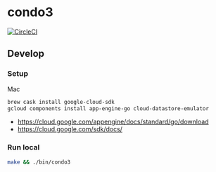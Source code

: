 # condo3
[![CircleCI](https://circleci.com/gh/sue445/condo3/tree/master.svg?style=svg&circle-token=a9a9488053fc489f6cff7edfec8fe1d67d9da069)](https://circleci.com/gh/sue445/condo3/tree/master)

## Develop
### Setup

Mac

```bash
brew cask install google-cloud-sdk
gcloud components install app-engine-go cloud-datastore-emulator
```

* https://cloud.google.com/appengine/docs/standard/go/download
* https://cloud.google.com/sdk/docs/

### Run local
```bash
make && ./bin/condo3
```
